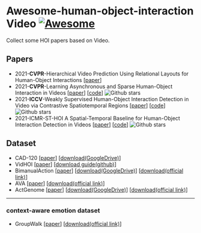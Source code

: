 # Awesome-human-object-interaction Video [![Awesome](https://cdn.rawgit.com/sindresorhus/awesome/d7305f38d29fed78fa85652e3a63e154dd8e8829/media/badge.svg)](https://github.com/sindresorhus/awesome)

Collect some HOI papers based on Video.

## Papers
  - 2021-**CVPR**-Hierarchical Video Prediction Using Relational Layouts for Human-Object Interactions [[paper](https://openaccess.thecvf.com/content/CVPR2021/html/Bodla_Hierarchical_Video_Prediction_Using_Relational_Layouts_for_Human-Object_Interactions_CVPR_2021_paper.html)]
  - 2021-**CVPR**-Learning Asynchronous and Sparse Human-Object Interaction in Videos [[paper](https://openaccess.thecvf.com/content/CVPR2021/html/Morais_Learning_Asynchronous_and_Sparse_Human-Object_Interaction_in_Videos_CVPR_2021_paper.html)] [[code](https://github.com/RomeroBarata/human_object_interaction)] ![Github stars](https://img.shields.io/github/stars/RomeroBarata/human_object_interaction.svg)
  - 2021-**ICCV**-Weakly Supervised Human-Object Interaction Detection in Video via Contrastive Spatiotemporal Regions [[paper](https://openaccess.thecvf.com/content/ICCV2021/html/Li_Weakly_Supervised_Human-Object_Interaction_Detection_in_Video_via_Contrastive_Spatiotemporal_ICCV_2021_paper.html)] [[code](https://github.com/ShuangLI59/weakly-supervised-human-object-detection-video)] ![Github stars](https://img.shields.io/github/stars/ShuangLI59/weakly-supervised-human-object-detection-video.svg)
  - 2021-ICMR-ST-HOI A Spatial-Temporal Baseline for Human-Object Interaction Detection in Videos [[paper](https://arxiv.org/abs/2105.11731)] [[code](https://github.com/coldmanck/VidHOI)] ![Github stars](https://img.shields.io/github/stars/coldmanck/VidHOI.svg)


## Dataset
  - CAD-120 [[paper](https://www.researchgate.net/publication/231609161_Learning_Human_Activities_and_Object_Affordances_from_RGB-D_Videos)] [[download(GoogleDrive)](https://drive.google.com/drive/folders/150LB6We_cqHfqf0RrYcI4OIZ-LoM0yNx)]
  - VidHOI [[paper](https://arxiv.org/abs/2105.11731)] [[download guide(github)](https://github.com/coldmanck/VidHOI)]
  - BimanualAction [[paper](https://arxiv.org/abs/1908.08391)] [[download(GoogleDrive)](https://drive.google.com/drive/folders/150LB6We_cqHfqf0RrYcI4OIZ-LoM0yNx)] [[download(official link)](https://bimanual-actions.humanoids.kit.edu/)]
  - AVA [[paper](http://openaccess.thecvf.com/content_cvpr_2018/html/Gu_AVA_A_Video_CVPR_2018_paper.html)] [[download(official link)](https://research.google.com/ava/download.html)]
  - ActGenome [[paper](http://openaccess.thecvf.com/content_CVPR_2020/html/Ji_Action_Genome_Actions_As_Compositions_of_Spatio-Temporal_Scene_Graphs_CVPR_2020_paper.html)] [[download(GoogleDrive)](https://drive.google.com/drive/folders/150LB6We_cqHfqf0RrYcI4OIZ-LoM0yNx)] [[download(official link)](https://www.actiongenome.org/)]

***
### context-aware emotion dataset
  - GroupWalk [[paper](http://openaccess.thecvf.com/content_CVPR_2020/html/Mittal_EmotiCon_Context-Aware_Multimodal_Emotion_Recognition_Using_Freges_Principle_CVPR_2020_paper.html)] [[download(official link)](https://gamma.umd.edu/researchdirections/affectivecomputing/emoticon/)]








